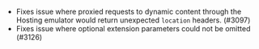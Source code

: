 - Fixes issue where proxied requests to dynamic content through the Hosting emulator would return unexpected `location` headers. (#3097)
- Fixes issue where optional extension parameters could not be omitted (#3126)
